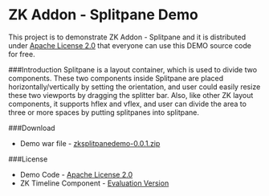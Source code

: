 ZK Addon - Splitpane Demo
===============
This project is to demonstrate ZK Addon - Splitpane and it is distributed under [Apache License 2.0](http://www.apache.org/licenses/LICENSE-2.0) that everyone can use this DEMO source code for free.

###Introduction
Splitpane is a layout container, which is used to divide two components. These two components inside Splitpane are placed horizontally/vertically by setting the orientation, and user could easily resize these two viewports by dragging the splitter bar. Also, like other ZK layout components, it supports hflex and vflex, and user can divide the area to three or more spaces by putting splitpanes into splitpane.

###Download
* Demo war file - [zksplitpanedemo-0.0.1.zip](https://github.com/zkoss-demo/zksplitpane-demo/releases/)

###License
* Demo Code - [Apache License 2.0](http://www.apache.org/licenses/LICENSE-2.0)
* ZK Timeline Component - [Evaluation Version](https://github.com/DevChu/ZKTimeline-Demo/blob/master/zkdoc/ZK_Timeline_Component_Evaluation_LICENSE)
